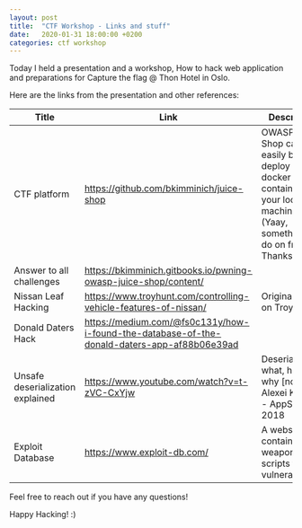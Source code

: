 ```yaml
---
layout: post
title:  "CTF Workshop - Links and stuff"
date:   2020-01-31 18:00:00 +0200
categories: ctf workshop
---
```

Today I held a presentation and a workshop, How to hack web application and preparations for Capture the flag @ Thon Hotel in Oslo.

Here are the links from the presentation and other references:

| Title  | Link   | Description  |
|---|---|---|
| CTF platform  | <https://github.com/bkimminich/juice-shop>  | OWASP Juice Shop can easily be deploy as docker container on your local machine. (Yaay, something to do on friday. Thanks!)  |
| Answer to all challenges  | <https://bkimminich.gitbooks.io/pwning-owasp-juice-shop/content/>  |   |
| Nissan Leaf Hacking  | <https://www.troyhunt.com/controlling-vehicle-features-of-nissan/>  | Original Post on Troy Hunt |
| Donald Daters Hack  | <https://medium.com/@fs0c131y/how-i-found-the-database-of-the-donald-daters-app-af88b06e39ad>  |   |
| Unsafe deserialization explained | <https://www.youtube.com/watch?v=t-zVC-CxYjw> | Deserialization: what, how and why [not] - Alexei Kojenov - AppSecUSA 2018 |
| Exploit Database | <https://www.exploit-db.com/> | A website containing weaponized scripts for vulnerabilities | 

Feel free to reach out if you have any questions!

Happy Hacking! :) 